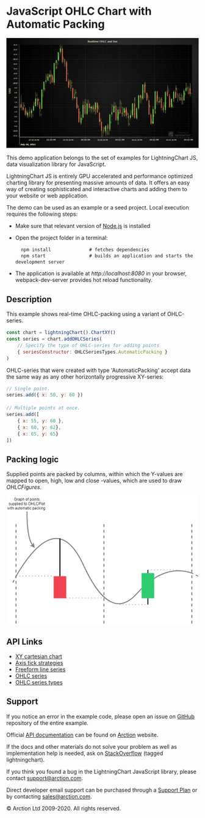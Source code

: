 # JavaScript OHLC Chart with Automatic Packing

![JavaScript OHLC Chart with Automatic Packing](ohlcAutomaticPacking.png)

This demo application belongs to the set of examples for LightningChart JS, data visualization library for JavaScript.

LightningChart JS is entirely GPU accelerated and performance optimized charting library for presenting massive amounts of data. It offers an easy way of creating sophisticated and interactive charts and adding them to your website or web application.

The demo can be used as an example or a seed project. Local execution requires the following steps:

- Make sure that relevant version of [Node.js](https://nodejs.org/en/download/) is installed
- Open the project folder in a terminal:

        npm install              # fetches dependencies
        npm start                # builds an application and starts the development server

- The application is available at *http://localhost:8080* in your browser, webpack-dev-server provides hot reload functionality.


## Description

This example shows real-time OHLC-packing using a variant of OHLC-series.

```javascript
const chart = lightningChart().ChartXY()
const series = chart.addOHLCSeries(
    // Specify the type of OHLC-series for adding points
    { seriesConstructor: OHLCSeriesTypes.AutomaticPacking }
)
```

OHLC-series that were created with type 'AutomaticPacking' accept data the same way as any other horizontally progressive XY-series:

```javascript
// Single point.
series.add({ x: 50, y: 60 })

// Multiple points at once.
series.add([
    { x: 55, y: 60 },
    { x: 60, y: 62},
    { x: 65, y: 65}
])
```

## Packing logic

Supplied points are packed by columns, within which the Y-values are mapped to open, high, low and close -values, which are used to draw *OHLCFigures*.

[//]: # "IMPORTANT: The assets will not show before README.md is built - relative path is different!"

![](./assets/ohlcPacking.png)


## API Links

* [XY cartesian chart]
* [Axis tick strategies]
* [Freeform line series]
* [OHLC series]
* [OHLC series types]


## Support

If you notice an error in the example code, please open an issue on [GitHub][0] repository of the entire example.

Official [API documentation][1] can be found on [Arction][2] website.

If the docs and other materials do not solve your problem as well as implementation help is needed, ask on [StackOverflow][3] (tagged lightningchart).

If you think you found a bug in the LightningChart JavaScript library, please contact support@arction.com.

Direct developer email support can be purchased through a [Support Plan][4] or by contacting sales@arction.com.

[0]: https://github.com/Arction/
[1]: https://www.arction.com/lightningchart-js-api-documentation/
[2]: https://www.arction.com
[3]: https://stackoverflow.com/questions/tagged/lightningchart
[4]: https://www.arction.com/support-services/

© Arction Ltd 2009-2020. All rights reserved.


[XY cartesian chart]: https://www.arction.com/lightningchart-js-api-documentation/v3.3.0/classes/chartxy.html
[Axis tick strategies]: https://www.arction.com/lightningchart-js-api-documentation/v3.3.0/globals.html#axistickstrategies
[Freeform line series]: https://www.arction.com/lightningchart-js-api-documentation/v3.3.0/classes/lineseries.html
[OHLC series]: https://www.arction.com/lightningchart-js-api-documentation/v3.3.0/classes/chartxy.html#addohlcseries
[OHLC series types]: https://www.arction.com/lightningchart-js-api-documentation/v3.3.0/globals.html#ohlcseriestypes

